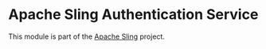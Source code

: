 # Apache Sling Authentication Service

This module is part of the [Apache Sling](https://sling.apache.org) project.
